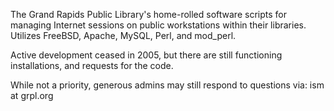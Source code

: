 The Grand Rapids Public Library's home-rolled software scripts for managing Internet sessions on public workstations within their libraries.  Utilizes FreeBSD, Apache, MySQL, Perl, and mod\_perl.

Active development ceased in 2005, but there are still functioning installations, and requests for the code.


While not a priority, generous admins may still respond to questions via:
ism at grpl.org
